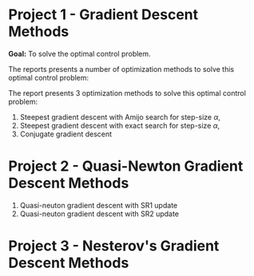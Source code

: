 # Project 1 - Gradient Descent Methods

$\mathbf{Goal: }$ To solve the optimal control problem. 

The reports presents a number of optimization methods to solve this optimal control problem:
 
The report presents 3 optimization methods to solve this optimal control problem:
1. Steepest gradient descent with Amijo search for step-size $\alpha$,
2. Steepest gradient descent with exact search for step-size $\alpha$,
3. Conjugate gradient descent

# Project 2 - Quasi-Newton Gradient Descent Methods
1. Quasi-neuton gradient descent with SR1 update
2. Quasi-neuton gradient descent with SR2 update

# Project 3 - Nesterov's Gradient Descent Methods
